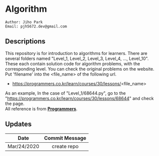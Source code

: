 
# Algorithm
````
Author: Jiho Park
Email: pjh5672.dev@gmail.com
````
## Descriptions
This repository is for introduction to algorithms for learners. There are several folders named "Level_1, Level_2, Level_3, Level_4, ..., Level_10". These each contain solution code for algorithm problems, with the corresponding level. You can check the original problems on the website. Put 'filename' into the <file_name> of the following url.   

- https://programmers.co.kr/learn/courses/30/lessons/<file_name>  

As an example, In the case of "Level_1/68644.py", go to the "https://programmers.co.kr/learn/courses/30/lessons/68644" and check the page.  
All reference is from **[Programmers](https://programmers.co.kr/top_programmers/introduce)**.     


## Updates

| Date | Commit Message |
|:---:|:---:|
| Mar/24/2020 | create repo |
